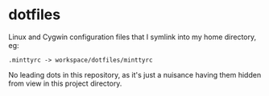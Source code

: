 dotfiles
========

Linux and Cygwin configuration files that I symlink into my home directory, eg:

    .minttyrc -> workspace/dotfiles/minttyrc

No leading dots in this repository, as it's just a nuisance having them hidden from view in this project directory.

